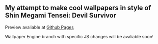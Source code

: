 ## My attempt to make cool wallpapers in style of Shin Megami Tensei: Devil Survivor
Preview avaliable at [Github Pages](https://fagirton.github.io/DevilSurvivor-likeWp/)

Wallpaper Engine branch with specific JS changes will be avaliable soon!
